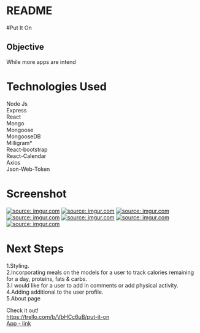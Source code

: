 # README

#Put It On

## Objective
While more apps are intend   

# Technologies Used
Node Js
<br>
Express
<br>
React
<br>
Mongo
<br>
Mongoose
<br>
MongooseDB
<br>
Milligram*
<br>
React-bootstrap
<br>
React-Calendar
<br>
Axios
<br>
Json-Web-Token

# Screenshot
<a href="https://imgur.com/5rVuHao"><img src="https://i.imgur.com/5rVuHao.jpg" title="source: imgur.com" /></a>
<a href="https://imgur.com/BKsEqEN"><img src="https://i.imgur.com/BKsEqEN.jpg" title="source: imgur.com" /></a>
<a href="https://imgur.com/komOIX5"><img src="https://i.imgur.com/komOIX5.jpg" title="source: imgur.com" /></a>
<a href="https://imgur.com/kVINk62"><img src="https://i.imgur.com/kVINk62.png" title="source: imgur.com" /></a>
<a href="https://imgur.com/uYRv4ky"><img src="https://i.imgur.com/uYRv4ky.png" title="source: imgur.com" /></a>
<a href="https://imgur.com/K8ZAXlN"><img src="https://i.imgur.com/K8ZAXlN.png" title="source: imgur.com" /></a>
<a href="https://imgur.com/K8zqTHt"><img src="https://i.imgur.com/K8zqTHt.png" title="source: imgur.com" /></a>


# Next Steps
1.Styling.
<br>
2.Incorporating meals on the models for a user to track calories remaining for a day, proteins, fats & carbs.
<br>
3.I would like for a user to add in comments or add physical activity.
<br>
4.Adding additional to the user profile.
<br>
5.About page

Check it out!
<br>
https://trello.com/b/VbHCc6uB/put-it-on
<br>
[App - link](https://calm-eyrie-90076.herokuapp.com/login)

